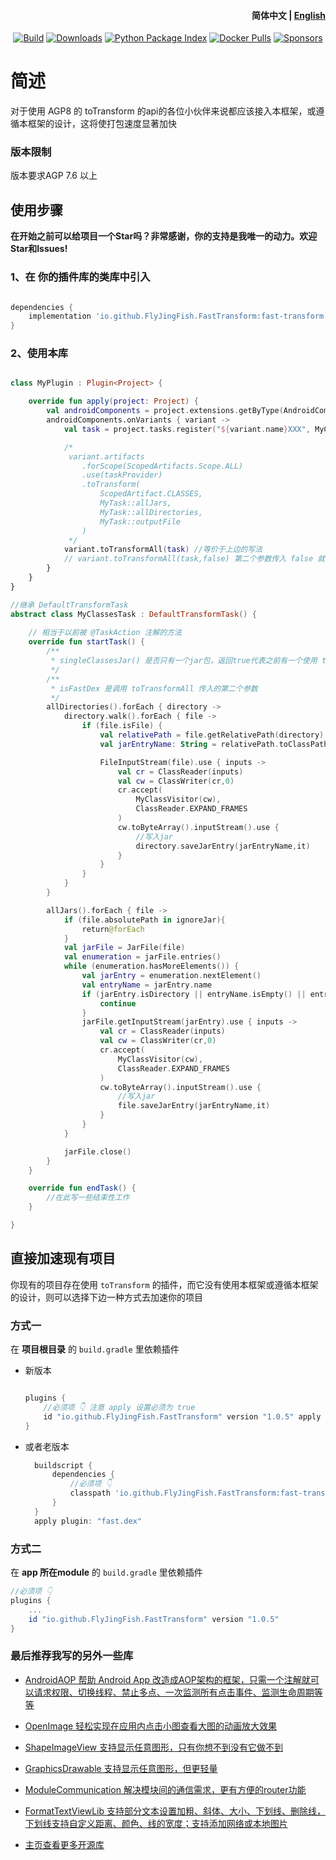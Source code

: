 <h4 align="right">
  <strong>简体中文</strong> | <a href="https://github.com/FlyJingFish/FastTransform/blob/master/README.md">English</a>
</h4>
<p align="center">
  <a href="https://central.sonatype.com/search?q=io.github.flyjingfish.FastTransform"><img
    src="https://img.shields.io/maven-central/v/io.github.FlyJingFish.FastTransform/fast-transform"
    alt="Build"
  /></a>
  <a href="https://github.com/FlyJingFish/FastTransform/stargazers"><img
    src="https://img.shields.io/github/stars/FlyJingFish/FastTransform.svg"
    alt="Downloads"
  /></a>
  <a href="https://github.com/FlyJingFish/FastTransform/network/members"><img
    src="https://img.shields.io/github/forks/FlyJingFish/FastTransform.svg"
    alt="Python Package Index"
  /></a>
  <a href="https://github.com/FlyJingFish/FastTransform/issues"><img
    src="https://img.shields.io/github/issues/FlyJingFish/FastTransform.svg"
    alt="Docker Pulls"
  /></a>
  <a href="https://github.com/FlyJingFish/FastTransform/blob/master/LICENSE"><img
    src="https://img.shields.io/github/license/FlyJingFish/FastTransform.svg"
    alt="Sponsors"
  /></a>
</p>



# 简述

对于使用 AGP8 的 toTransform 的api的各位小伙伴来说都应该接入本框架，或遵循本框架的设计，这将使打包速度显著加快

### 版本限制

版本要求AGP 7.6 以上

## 使用步骤

**在开始之前可以给项目一个Star吗？非常感谢，你的支持是我唯一的动力。欢迎Star和Issues!**

### 1、在 你的插件库的类库中引入

```gradle

dependencies {
    implementation 'io.github.FlyJingFish.FastTransform:fast-transform:1.0.5'
}
```

### 2、使用本库


```kotlin

class MyPlugin : Plugin<Project> {

    override fun apply(project: Project) {
        val androidComponents = project.extensions.getByType(AndroidComponentsExtension::class.java)
        androidComponents.onVariants { variant ->
            val task = project.tasks.register("${variant.name}XXX", MyClassesTask::class.java)

            /*
             variant.artifacts
                .forScope(ScopedArtifacts.Scope.ALL)
                .use(taskProvider)
                .toTransform(
                    ScopedArtifact.CLASSES,
                    MyTask::allJars,
                    MyTask::allDirectories,
                    MyTask::outputFile
                ) 
             */
            variant.toTransformAll(task) //等价于上边的写法
            // variant.toTransformAll(task,false) 第二个参数传入 false 就代表使用原本未加速的逻辑 
        }
    }
}

//继承 DefaultTransformTask
abstract class MyClassesTask : DefaultTransformTask() {
    
    // 相当于以前被 @TaskAction 注解的方法
    override fun startTask() {
        /**
         * singleClassesJar() 是否只有一个jar包，返回true代表之前有一个使用 toTransform 的插件，而且他没有使用本插件或没有遵循本设计
         */
        /**
         * isFastDex 是调用 toTransformAll 传入的第二个参数
         */
        allDirectories().forEach { directory ->
            directory.walk().forEach { file ->
                if (file.isFile) {
                    val relativePath = file.getRelativePath(directory)
                    val jarEntryName: String = relativePath.toClassPath()

                    FileInputStream(file).use { inputs ->
                        val cr = ClassReader(inputs)
                        val cw = ClassWriter(cr,0)
                        cr.accept(
                            MyClassVisitor(cw),
                            ClassReader.EXPAND_FRAMES
                        )
                        cw.toByteArray().inputStream().use {
                            //写入jar
                            directory.saveJarEntry(jarEntryName,it)
                        }
                    }
                }
            }
        }

        allJars().forEach { file ->
            if (file.absolutePath in ignoreJar){
                return@forEach
            }
            val jarFile = JarFile(file)
            val enumeration = jarFile.entries()
            while (enumeration.hasMoreElements()) {
                val jarEntry = enumeration.nextElement()
                val entryName = jarEntry.name
                if (jarEntry.isDirectory || entryName.isEmpty() || entryName.startsWith("META-INF/") || "module-info.class" == entryName || !entryName.endsWith(".class")) {
                    continue
                }
                jarFile.getInputStream(jarEntry).use { inputs ->
                    val cr = ClassReader(inputs)
                    val cw = ClassWriter(cr,0)
                    cr.accept(
                        MyClassVisitor(cw),
                        ClassReader.EXPAND_FRAMES
                    )
                    cw.toByteArray().inputStream().use {
                        //写入jar
                        file.saveJarEntry(jarEntryName,it)
                    }
                }
            }

            jarFile.close()
        }
    }

    override fun endTask() {
        //在此写一些结束性工作
    }

}

```

## 直接加速现有项目

你现有的项目存在使用 `toTransform` 的插件，而它没有使用本框架或遵循本框架的设计，则可以选择下边一种方式去加速你的项目

### 方式一
在 **项目根目录** 的 `build.gradle` 里依赖插件
- 新版本

  ```gradle
  
  plugins {
      //必须项 👇 注意 apply 设置必须为 true 
      id "io.github.FlyJingFish.FastTransform" version "1.0.5" apply true
  }
  ```

- 或者老版本

  ```gradle
    buildscript {
        dependencies {
            //必须项 👇
            classpath 'io.github.FlyJingFish.FastTransform:fast-transform:1.0.5'
        }
    }
    apply plugin: "fast.dex"
  ```

### 方式二
在 **app 所在module** 的 `build.gradle` 里依赖插件
  ```gradle
  //必须项 👇
  plugins {
      ...
      id "io.github.FlyJingFish.FastTransform" version "1.0.5"
  }
  ```

### 最后推荐我写的另外一些库

- [AndroidAOP 帮助 Android App 改造成AOP架构的框架，只需一个注解就可以请求权限、切换线程、禁止多点、一次监测所有点击事件、监测生命周期等等](https://github.com/FlyJingFish/AndroidAOP)

- [OpenImage 轻松实现在应用内点击小图查看大图的动画放大效果](https://github.com/FlyJingFish/OpenImage)

- [ShapeImageView 支持显示任意图形，只有你想不到没有它做不到](https://github.com/FlyJingFish/ShapeImageView)

- [GraphicsDrawable 支持显示任意图形，但更轻量](https://github.com/FlyJingFish/GraphicsDrawable)

- [ModuleCommunication 解决模块间的通信需求，更有方便的router功能](https://github.com/FlyJingFish/ModuleCommunication)

- [FormatTextViewLib 支持部分文本设置加粗、斜体、大小、下划线、删除线，下划线支持自定义距离、颜色、线的宽度；支持添加网络或本地图片](https://github.com/FlyJingFish/FormatTextViewLib)

- [主页查看更多开源库](https://github.com/FlyJingFish)